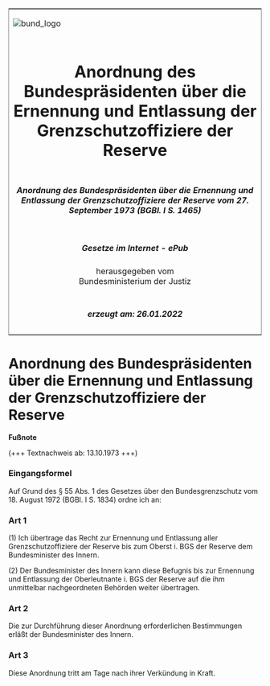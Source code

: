 <span id="DECKBLATT.html"></span>

<table border="0" frame="border" width="100%">

<tr valign="top">

<td align="left">

![bund\_logo](BfJ_2021_Web_de_de.gif)

</td>

<td align="right">

 

</td>

</tr>

<tr align="center" valign="middle">

<td colspan="2">

# Anordnung des Bundespräsidenten über die Ernennung und Entlassung der Grenzschutzoffiziere der Reserve

</td>

</tr>

<tr align="center" valign="middle">

<td colspan="2">

##### Anordnung des Bundespräsidenten über die Ernennung und Entlassung der Grenzschutzoffiziere der Reserve vom 27. September 1973 (BGBl. I S. 1465)

</td>

</tr>

<tr align="center" valign="middle">

<td colspan="2">

  
  

##### Gesetze im Internet - ePub  
  
herausgegeben vom  
Bundesministerium der Justiz

</td>

</tr>

<tr align="center" valign="bottom">

<td colspan="2">

  
  

##### erzeugt am: 26.01.2022

</td>

</tr>

</table>

<span id="BJNR114650973.html"></span>

# Anordnung des Bundespräsidenten über die Ernennung und Entlassung der Grenzschutzoffiziere der Reserve

<div>

  
**Fußnote**

<div class="jnhtml">

<div>

<div class="jurAbsatz">

(+++ Textnachweis ab: 13.10.1973 +++)

</div>

</div>

</div>

</div>

<span id="BJNR114650973BJNE000100314.html"></span>

### Eingangsformel  

<div>

<div class="jnhtml">

<div>

<div class="jurAbsatz">

Auf Grund des § 55 Abs. 1 des Gesetzes über den Bundesgrenzschutz vom
18. August 1972 (BGBl. I S. 1834) ordne ich an:

</div>

</div>

</div>

</div>

<span id="BJNR114650973BJNE000200314.html"></span>

### Art 1  

<div>

<div class="jnhtml">

<div>

<div class="jurAbsatz">

(1) Ich übertrage das Recht zur Ernennung und Entlassung aller
Grenzschutzoffiziere der Reserve bis zum Oberst i. BGS der Reserve dem
Bundesminister des Innern.

</div>

<div class="jurAbsatz">

(2) Der Bundesminister des Innern kann diese Befugnis bis zur Ernennung
und Entlassung der Oberleutnante i. BGS der Reserve auf die ihm
unmittelbar nachgeordneten Behörden weiter übertragen.

</div>

</div>

</div>

</div>

<span id="BJNR114650973BJNE000300314.html"></span>

### Art 2  

<div>

<div class="jnhtml">

<div>

<div class="jurAbsatz">

Die zur Durchführung dieser Anordnung erforderlichen Bestimmungen erläßt
der Bundesminister des Innern.

</div>

</div>

</div>

</div>

<span id="BJNR114650973BJNE000400314.html"></span>

### Art 3  

<div>

<div class="jnhtml">

<div>

<div class="jurAbsatz">

Diese Anordnung tritt am Tage nach ihrer Verkündung in Kraft.

</div>

</div>

</div>

</div>
